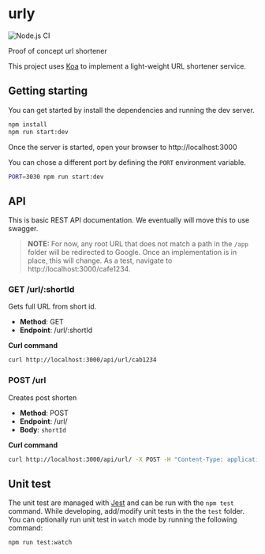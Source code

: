 # urly

![Node.js CI](https://github.com/LonnyGomes/urly/workflows/Node.js%20CI/badge.svg)

Proof of concept url shortener

This project uses [Koa](https://koajs.com) to implement a light-weight URL shortener service.

## Getting starting

You can get started by install the dependencies and running the dev server.

```bash
npm install
npm run start:dev
```

Once the server is started, open your browser to http://localhost:3000

You can chose a different port by defining the `PORT` environment variable.

```bash
PORT=3030 npm run start:dev
```

## API

This is basic REST API documentation. We eventually will move this to use swagger.

> **NOTE:** For now, any root URL that does not match a path in the `/app` folder will be redirected to Google. Once an implementation is in place, this will change. As a test, navigate to http://localhost:3000/cafe1234.

### GET /url/:shortId

Gets full URL from short id.

-   **Method**: GET
-   **Endpoint**: /url/:shortId

**Curl command**

```bash
curl http://localhost:3000/api/url/cab1234
```

### POST /url

Creates post shorten

-   **Method**: POST
-   **Endpoint**: /url/
-   **Body**: `shortId`

**Curl command**

```bash
curl http://localhost:3000/api/url/ -X POST -H "Content-Type: application/json" -d '{"fullUrl": "https://asf.com"}'
```

## Unit test

The unit test are managed with [Jest](https://jestjs.io) and can be run with the `npm test` command. While developing, add/modify unit tests in the the `test` folder. You can optionally run unit test in `watch` mode by running the following command:

```bash
npm run test:watch
```
